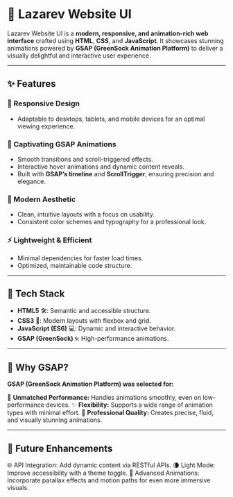 # 🌟 Lazarev Website UI  

Lazarev Website UI is a **modern, responsive, and animation-rich web interface** crafted using **HTML**, **CSS**, and **JavaScript**. It showcases stunning animations powered by **GSAP (GreenSock Animation Platform)** to deliver a visually delightful and interactive user experience.  

---

## ✨ Features  
### 📱 Responsive Design  
- Adaptable to desktops, tablets, and mobile devices for an optimal viewing experience.  

### 🎥 Captivating GSAP Animations  
- Smooth transitions and scroll-triggered effects.  
- Interactive hover animations and dynamic content reveals.  
- Built with **GSAP’s timeline** and **ScrollTrigger**, ensuring precision and elegance.  

### 🎨 Modern Aesthetic  
- Clean, intuitive layouts with a focus on usability.  
- Consistent color schemes and typography for a professional look.  

### ⚡ Lightweight & Efficient  
- Minimal dependencies for faster load times.  
- Optimized, maintainable code structure.  

---

## 🔧 Tech Stack  
- **HTML5** 🛠️: Semantic and accessible structure.  
- **CSS3** 🎨: Modern layouts with flexbox and grid.  
- **JavaScript (ES6)** 💻: Dynamic and interactive behavior.  
- **GSAP (GreenSock)** 🌀: High-performance animations.  

---

 ## 🌟 Why GSAP?
**GSAP (GreenSock Animation Platform) was selected for:**

🚀 **Unmatched Performance:** Handles animations smoothly, even on low-performance devices.
✨ **Flexibility:** Supports a wide range of animation types with minimal effort.
💼 **Professional Quality:** Creates precise, fluid, and visually stunning animations.

---

## 🌱 Future Enhancements
🌐 API Integration: Add dynamic content via RESTful APIs.
🌘 Light Mode: Improve accessibility with a theme toggle.
🔄 Advanced Animations: Incorporate parallax effects and motion paths for even more immersive visuals.


